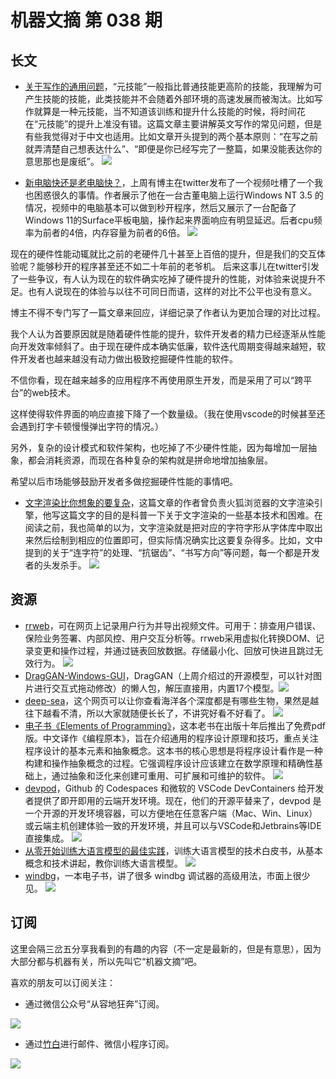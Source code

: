 # 机器文摘 第 038 期

## 长文
- [关于写作的通用问题](https://www.cs.columbia.edu/~hgs/etc/writing-bugs.html)，“元技能”一般指比普通技能更高阶的技能，我理解为可产生技能的技能，此类技能并不会随着外部环境的高速发展而被淘汰。比如写作就算是一种元技能，当不知道该训练和提升什么技能的时候，将时间花在“元技能”的提升上准没有错。这篇文章主要讲解英文写作的常见问题，但是有些我觉得对于中文也适用。比如文章开头提到的两个基本原则：“在写之前就弄清楚自己想表达什么”、“即便是你已经写完了一整篇，如果没能表达你的意思那也是废纸”。
  ![](2023-07-04-13-52-23.png)

- [新电脑快还是老电脑快？](https://jmmv.dev/2023/06/fast-machines-slow-machines.html)，上周有博主在twitter发布了一个视频吐槽了一个我也困惑很久的事情。作者展示了他在一台古董电脑上运行Windows NT 3.5 的情况，视频中的电脑基本可以做到秒开程序，然后又展示了一台配备了Windows 11的Surface平板电脑，操作起来界面响应有明显延迟。后者cpu频率为前者的4倍，内存容量为前者的6倍。
  ![](2023-07-04-13-55-53.png)

现在的硬件性能动辄就比之前的老硬件几十甚至上百倍的提升，但是我们的交互体验呢？能够秒开的程序甚至还不如二十年前的老爷机。
后来这事儿在twitter引发了一些争议，有人认为现在的软件确实吃掉了硬件提升的性能，对体验来说提升不足。也有人说现在的体验与以往不可同日而语，这样的对比不公平也没有意义。

博主不得不专门写了一篇文章来回应，详细记录了作者认为更加合理的对比过程。

我个人认为首要原因就是随着硬件性能的提升，软件开发者的精力已经逐渐从性能向开发效率倾斜了。由于现在硬件成本确实低廉，软件迭代周期变得越来越短，软件开发者也越来越没有动力做出极致挖掘硬件性能的软件。

不信你看，现在越来越多的应用程序不再使用原生开发，而是采用了可以“跨平台”的web技术。

这样使得软件界面的响应直接下降了一个数量级。（我在使用vscode的时候甚至还会遇到打字卡顿慢慢弹出字符的情况。）

另外，复杂的设计模式和软件架构，也吃掉了不少硬件性能，因为每增加一层抽象，都会消耗资源，而现在各种复杂的架构就是拼命地增加抽象层。

希望以后市场能够鼓励开发者多做挖掘硬件性能的事情吧。
- [文字渲染比你想象的要复杂](https://faultlore.com/blah/text-hates-you/)，这篇文章的作者曾负责火狐浏览器的文字渲染引擎，他写这篇文字的目的是科普一下关于文字渲染的一些基本技术和困难。在阅读之前，我也简单的以为，文字渲染就是把对应的字符字形从字体库中取出来然后绘制到相应的位置即可，但实际情况确实比这要复杂得多。比如，文中提到的关于“连字符”的处理、“抗锯齿”、“书写方向”等问题，每一个都是开发者的头发杀手。
  ![](2023-07-04-14-12-47.png)


## 资源
- [rrweb](https://github.com/rrweb-io/rrweb)，可在网页上记录用户行为并导出视频文件。可用于：排查用户错误、保险业务签署、内部风控、用户交互分析等。rrweb采用虚拟化转换DOM、记录变更和操作过程，并通过链表回放数据。存储最小化、回放可快进且跳过无效行为。
  ![](2023-07-04-14-13-31.png)
- [DragGAN-Windows-GUI](https://github.com/zhaoyun0071/DragGAN-Windows-GUI)，DragGAN（上周介绍过的开源模型，可以针对图片进行交互式拖动修改）的懒人包，解压直接用，内置17个模型。 ​​​
  ![](2023-07-04-14-13-53.png)
- [deep-sea](https://neal.fun/deep-sea/)，这个网页可以让你查看海洋各个深度都是有哪些生物，果然是越往下越看不清，所以大家就随便长长了，不讲究好看不好看了。 
  ![](2023-07-04-14-14-11.png)
- [电子书《Elements of Programming》](http://elementsofprogramming.com/)，这本老书在出版十年后推出了免费pdf版。中文译作《编程原本》，旨在介绍通用的程序设计原理和技巧，重点关注程序设计的基本元素和抽象概念。这本书的核心思想是将程序设计看作是一种构建和操作抽象概念的过程。它强调程序设计应该建立在数学原理和精确性基础上，通过抽象和泛化来创建可重用、可扩展和可维护的软件。
  ![](2023-07-04-14-14-52.png)
- [devpod](https://github.com/loft-sh/devpod)，Github 的 Codespaces 和微软的 VSCode DevContainers 给开发者提供了即开即用的云端开发环境。现在，他们的开源平替来了，devpod 是一个开源的开发环境容器，可以方便地在任意客户端（Mac、Win、Linux）或云端主机创建体验一致的开发环境，并且可以与VSCode和Jetbrains等IDE直接集成。
  ![](2023-07-04-14-15-25.png)
- [从零开始训练大语言模型的最佳实践](https://uploads-ssl.webflow.com/5ac6b7f2924c656f2b13a88c/6435aabdc0a041194b243eef_Current%20Best%20Practices%20for%20Training%20LLMs%20from%20Scratch%20-%20Final.pdf)，训练大语言模型的技术白皮书，从基本概念和技术讲起，教你训练大语言模型。
  ![](2023-07-04-14-15-45.png)
- [windbg](https://github.com/yardenshafir/WinDbg_Scripts/blob/master/windbg_the_fun_way.pdf)，一本电子书，讲了很多 windbg 调试器的高级用法，市面上很少见。
  ![](2023-07-04-14-16-44.png)


## 订阅
这里会隔三岔五分享我看到的有趣的内容（不一定是最新的，但是有意思），因为大部分都与机器有关，所以先叫它“机器文摘”吧。

喜欢的朋友可以订阅关注：

- 通过微信公众号“从容地狂奔”订阅。

![](../weixin.jpg)

- 通过[竹白](https://zhubai.love/)进行邮件、微信小程序订阅。

![](../zhubai.jpg)